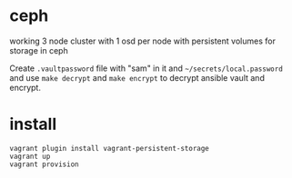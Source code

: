 # ceph

working 3 node cluster with 1 osd per node with persistent volumes for storage in ceph

Create `.vaultpassword` file with "sam" in it and `~/secrets/local.password` and use `make decrypt` and `make encrypt` to decrypt ansible vault and encrypt.

# install

```
vagrant plugin install vagrant-persistent-storage
vagrant up
vagrant provision
```
